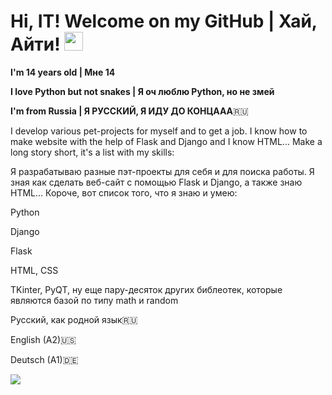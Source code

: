<h1>
  Hi, IT! Welcome on my GitHub | Хай, Айти!
  <img src="https://media.giphy.com/media/hvRJCLFzcasrR4ia7z/giphy.gif" width="30px"/>
</h1>

**I'm 14 years old | Мне 14**

**I love Python but not snakes | Я оч люблю Python, но не змей**

**I'm from Russia | Я РУССКИЙ, Я ИДУ ДО КОНЦААА**:ru:

I develop various pet-projects for myself and to get a job. I know how to make website with the help of Flask and Django and I know HTML... Make a long story short, it's a list with my skills:

Я разрабатываю разные пэт-проекты для себя и для поиска работы. Я зная как сделать веб-сайт с помощью Flask и Djangо, а также знаю HTML... Короче, вот список того, что я знаю и умею:

Python

Django

Flask

HTML, CSS

TKinter, PyQT, ну еще пару-десяток других библеотек, которые являются базой по типу math и random

Русский, как родной язык🇷🇺

English (A2)🇺🇸

Deutsch (A1)🇩🇪

<!--
**SorokinAI/SorokinAI** is a ✨ _special_ ✨ repository because its `README.md` (this file) appears on your GitHub profile.

Here are some ideas to get you started:

- 🔭 I’m currently working on ...
- 🌱 I’m currently learning ...
- 👯 I’m looking to collaborate on ...
- 🤔 I’m looking for help with ...
- 💬 Ask me about ...
- 📫 How to reach me: ...
- 😄 Pronouns: ...
- ⚡ Fun fact: ...
-->
<img src="[https://media.giphy.com/media/WUlplcMpOCEmTGBtBW/giphy.gif](https://www.google.com/url?sa=i&url=https%3A%2F%2Fhtmlacademy.ru%2Fblog%2Fjob%2Flearning-path&psig=AOvVaw0Pl01yF7pOK0uTXMM1NEvB&ust=1719091899871000&source=images&cd=vfe&opi=89978449&ved=0CBAQjRxqFwoTCPC2ycHS7YYDFQAAAAAdAAAAABAR)">

